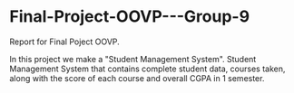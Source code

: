 # Final-Project-OOVP---Group-9
Report for Final Poject OOVP.

In this project we make a "Student Management System".
Student Management System that contains complete student data, courses taken, along with the score of each course and overall CGPA in 1 semester.
